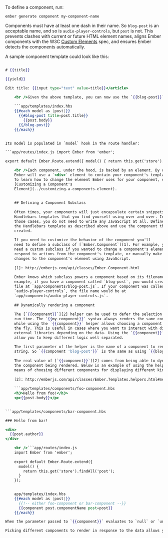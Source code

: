 To define a component, run:

```shell
ember generate component my-component-name
```

Components must have at least one dash in their name. So `blog-post` is an acceptable name, and so is `audio-player-controls`, but `post` is not. This prevents clashes with current or future HTML element names, aligns Ember components with the W3C [Custom Elements](https://dvcs.w3.org/hg/webcomponents/raw-file/tip/spec/custom/index.html) spec, and ensures Ember detects the components automatically.

A sample component template could look like this:

```app/templates/components/blog-post.hbs <article class="blog-post"> 

# {{title}}

{{yield}}

Edit title: {{input type="text" value=title}}</article>

    <br />Given the above template, you can now use the `{{blog-post}}` component:
    
    ```app/templates/index.hbs
    {{#each model as |post|}}
      {{#blog-post title=post.title}}
        {{post.body}}
      {{/blog-post}}
    {{/each}}
    

Its model is populated in `model` hook in the route handler:

```app/routes/index.js import Ember from 'ember';

export default Ember.Route.extend({ model() { return this.get('store').findAll('post'); } });

    <br />Each component, under the hood, is backed by an element. By default
    Ember will use a `<div>` element to contain your component's template.
    To learn how to change the element Ember uses for your component, see
    [Customizing a Component's
    Element](../customizing-a-components-element).
    
    
    ## Defining a Component Subclass
    
    Often times, your components will just encapsulate certain snippets of
    Handlebars templates that you find yourself using over and over. In
    those cases, you do not need to write any JavaScript at all. Define
    the Handlebars template as described above and use the component that is
    created.
    
    If you need to customize the behavior of the component you'll
    need to define a subclass of [`Ember.Component`][1]. For example, you would
    need a custom subclass if you wanted to change a component's element,
    respond to actions from the component's template, or manually make
    changes to the component's element using JavaScript.
    
    [1]: http://emberjs.com/api/classes/Ember.Component.html
    
    Ember knows which subclass powers a component based on its filename. For
    example, if you have a component called `blog-post`, you would create a
    file at `app/components/blog-post.js`. If your component was called
    `audio-player-controls`, the file name would be at
    `app/components/audio-player-controls.js`.
    
    ## Dynamically rendering a component
    
    The [`{{component}}`][2] helper can be used to defer the selection of a component to
    run time. The `{{my-component}}` syntax always renders the same component,
    while using the `{{component}}` helper allows choosing a component to render on
    the fly. This is useful in cases where you want to interact with different
    external libraries depending on the data. Using the `{{component}}` helper would
    allow you to keep different logic well separated.
    
    The first parameter of the helper is the name of a component to render, as a
    string. So `{{component 'blog-post'}}` is the same as using `{{blog-post}}`.
    
    The real value of [`{{component}}`][2] comes from being able to dynamically pick
    the component being rendered. Below is an example of using the helper as a
    means of choosing different components for displaying different kinds of posts:
    
    [2]: http://emberjs.com/api/classes/Ember.Templates.helpers.html#method_component
    
    ```app/templates/components/foo-component.hbs
    <h3>Hello from foo!</h3>
    <p>{{post.body}}</p>
    

```app/templates/components/bar-component.hbs 

### Hello from bar!

<div>
  {{post.author}}
</div>

    <br />```app/routes/index.js
    import Ember from 'ember';
    
    export default Ember.Route.extend({
      model() {
        return this.get('store').findAll('post');
      }
    });
    

    app/templates/index.hbs
    {{#each model as |post|}}
      {{!-- either foo-component or bar-component --}}
      {{component post.componentName post=post}}
    {{/each}}

When the parameter passed to `{{component}}` evaluates to `null` or `undefined`, the helper renders nothing. When the parameter changes, the currently rendered component is destroyed and the new component is created and brought in.

Picking different components to render in response to the data allows you to have different template and behavior for each case. The `{{component}}` helper is a powerful tool for improving code modularity.